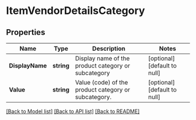 # ItemVendorDetailsCategory

## Properties
Name | Type | Description | Notes
------------ | ------------- | ------------- | -------------
**DisplayName** | **string** | Display name of the product category or subcategory | [optional] [default to null]
**Value** | **string** | Value (code) of the product category or subcategory. | [optional] [default to null]

[[Back to Model list]](../README.md#documentation-for-models) [[Back to API list]](../README.md#documentation-for-api-endpoints) [[Back to README]](../README.md)

